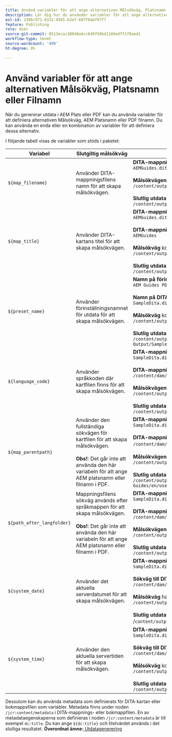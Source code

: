 ```yaml
---
title: Använd variabler för att ange alternativen Målsökväg, Platsnamn eller Filnamn
description: Lär dig hur du använder variabler för att ange alternativen Målsökväg, Platsnamn eller Filnamn. Ta reda på vilka variabler som finns i AEM Guides.
exl-id: 3396c971-6332-45b5-b2ef-b07f0abf97f7
feature: Publishing
role: User
source-git-commit: 0513ecac38840a4cc649758bd1180edff1f8aed1
workflow-type: tm+mt
source-wordcount: '409'
ht-degree: 0%

---
```


# Använd variabler för att ange alternativen Målsökväg, Platsnamn eller Filnamn


När du genererar utdata i AEM Plats eller PDF kan du använda variabler för att definiera alternativen Målsökväg, AEM Platsnamn eller PDF filnamn. Du kan använda en enda eller en kombination av variabler för att definiera dessa alternativ.

I följande tabell visas de variabler som stöds i paketet:

| Variabel | Slutgiltig målsökväg | Exempel |
| --- | --- | --- |
| `${map_filename}` | Använder DITA-mappningsfilens namn för att skapa målsökvägen. | **DITA-mappningsfilens namn**:<br>`AEMGuides.ditamap`<br><br>**Målsökvägen** har konfigurerats som:<br>`/content/output/sites/${map_filename}`<br><br>**Slutlig utdataplats**:<br>`/content/output/sites/aemGuides/AEMGuides.html` |
| `${map_title}` | Använder DITA-kartans titel för att skapa målsökvägen. | **DITA-mappningsfilnamn**:<br>`AEMGuides.ditamap`<br><br>**DITA-mappningstitel**:<br>`AEMGuides`<br><br>**Målsökväg** konfigurerad som:<br>`/content/output/sites/${map_title}`<br><br>**Slutlig utdataplats**:<br>`/content/output/sites/AEMGuides/AEMGuides.html` |
| `${preset_name}` | Använder förinställningsnamnet för utdata för att skapa målsökvägen. | **Namn på förinställning för utdata**:<br>`AEM Guides PDF Output`<br><br>**Namn på DITA-mappningsfil**:<br>`SampleDita.ditamap`<br><br>**Målsökväg** konfigurerad som:<br>`/content/output/sites/${preset_name}`<br><br>**Slutlig utdataplats**:<br>`/content/output/sites/AEM Guides PDF Output/SampleDita.html` |
| `${language_code}` | Använder språkkoden där kartfilen finns för att skapa målsökvägen. | **DITA-mappningsfilens namn**:<br>`SampleDita.ditamap`<br><br>**DITA-mappningsfilens sökväg**:<br>`/content/dam/projects/AEM-Guides/en/user-guide/`<br><br>**Målsökvägen** har konfigurerats som:<br>`/content/output/sites/${language_code}`<br><br>**Slutlig utdataplats**:<br>`/content/output/sites/en/SampleDita.html` |
| `${map_parentpath}` | Använder den fullständiga sökvägen för kartfilen för att skapa målsökvägen.<br><br>**Obs!**: Det går inte att använda den här variabeln för att ange AEM platsnamn eller filnamn i PDF. | **DITA-mappningsfilens namn**:<br>`SampleDita.ditamap`<br><br>**DITA-mappningsfilens sökväg**:<br>`/content/dam/projects/AEM-Guides/en/user-guide`/<br><br>**Målsökvägen** har konfigurerats som:<br>`/content/output/sites/${map_parentpath}`<br><br>**Slutlig utdataplats**:<br>`/content/output/sites/content/dam/projects/AEM-Guides/en/user-guide/SampleDita.html` |
| `${path_after_langfolder}` | Mappningsfilens sökväg används efter språkmappen för att skapa målsökvägen.<br><br>**Obs!**: Det går inte att använda den här variabeln för att ange AEM platsnamn eller filnamn i PDF. | **DITA-mappningsfilens namn**:<br>`SampleDita.ditamap`<br><br>**DITA-mappningsfilens sökväg**:<br>`/content/dam/projects/AEM-Guides/en/user-guide/`<br><br>**Målsökvägen** har konfigurerats som:<br>`/content/output/sites/${path\_after\_langfolder}`<br><br>**Slutlig utdataplats**:<br>`/content/output/sites/user-guide/SampleDita.html` |
| `${system_date}` | Använder det aktuella serverdatumet för att skapa målsökvägen. | **DITA-mappningsfilens namn**: <br> `SampleDita.ditamap` <br><br> **Sökväg till DITA-mappningsfil:** <br> `/content/dam/projects/AEM-Guides/en/user-guide/` <br><br> **Målsökväg** har konfigurerats som: <br> `/content/output/sites/${system_date}` <br> <br> **Slutlig utdataplats:** <br> /`content/output/sites/08252023/SampleDita.html` |
| `${system_time}` | Använder den aktuella servertiden för att skapa målsökvägen. | **DITA-mappningsfilens namn:** <br>`SampleDita.ditamap` <br> <br> **Sökväg till DITA-mappningsfil:** <br>`/content/dam/projects/AEM-Guides/en/user-guide/` <br><Br>**Målsökväg** konfigurerad som: <br> `/content/output/sites/${system_time}`<br><br>**Slutlig utdataplats:**<br>`/content/output/sites/055612/SampleDita.html` |

Dessutom kan du använda metadata som definierats för DITA-kartan eller bokmappsfilen som variabler. Metadata finns under noden `/jcr:content/metadata` i DITA-mappnings- eller bokmappfilen. En av metadataegenskaperna som definieras i noden `/jcr:content/metadata` är till exempel `dc:title`. Du kan ange `${dc:title}` och titelvärdet används i det slutliga resultatet.
**Överordnat ämne:**&#x200B;[ Utdatagenerering](generate-output.md)
